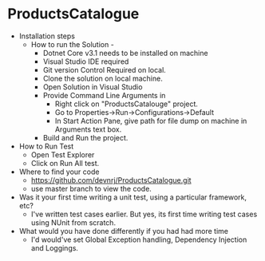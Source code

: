 # ProductsCatalogue

- Installation steps
  - How to run the Solution -
    - Dotnet Core v3.1 needs to be installed on machine
    - Visual Studio IDE required
    - Git version Control Required on local.
    - Clone the solution on local machine.
    - Open Solution in Visual Studio
    - Provide Command Line Arguments in
      - Right click on "ProductsCatalouge" project.
      - Go to Properties->Run->Configurations->Default
      - In Start Action Pane, give path for file dump on machine in Arguments text box.
    - Build and Run the project.
- How to Run Test
  - Open Test Explorer
  - Click on Run All test.
- Where to find your code
  - https://github.com/devnrj/ProductsCatalogue.git
  - use master branch to view the code.
- Was it your first time writing a unit test, using a particular framework, etc?
  - I've written test cases earlier. But yes, its first time writing test cases using NUnit from scratch.
- What would you have done differently if you had had more time
  - I'd would've set Global Exception handling, Dependency Injection and Loggings.
